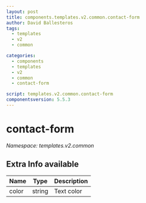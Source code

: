 ```yaml
---
layout: post
title: components.templates.v2.common.contact-form
author: David Ballesteros
tags:
  - templates
  - v2
  - common

categories:
  - components
  - templates
  - v2
  - common
  - contact-form

script: templates.v2.common.contact-form
componentsversion: 5.5.3
---
```

# contact-form

*Namespace: templates.v2.common*

## Extra Info available

| Name | Type | Description |
| --- | --- | --- |
| color | string | Text color |